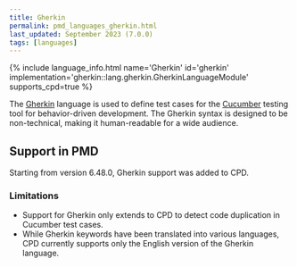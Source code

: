```yaml
---
title: Gherkin 
permalink: pmd_languages_gherkin.html
last_updated: September 2023 (7.0.0)
tags: [languages]
---
```


{% include language_info.html name='Gherkin' id='gherkin' implementation='gherkin::lang.gherkin.GherkinLanguageModule' supports_cpd=true %}

The [Gherkin](https://cucumber.io/docs/gherkin/) language is used to define test cases for the
[Cucumber](https://cucumber.io/) testing tool for behavior-driven development.
The Gherkin syntax is designed to be non-technical, making it human-readable for a wide audience.

## Support in PMD
Starting from version 6.48.0, Gherkin support was added to CPD.

### Limitations
- Support for Gherkin only extends to CPD to detect code duplication in Cucumber test cases. 
- While Gherkin keywords have been translated into various
languages, CPD currently supports only the English version of the Gherkin language.
